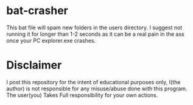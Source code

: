 # bat-crasher
This bat file will spam new folders in the users directory. I suggest not running it for longer than 1-2 seconds as it can be a real pain in the ass once your PC explorer.exe crashes.

# Disclaimer
I post this repository for the intent of educational purposes only, I(the author) is not responsible for any misuse/abuse done with this program. The user(you) Takes Full responsibility for your own actions.
